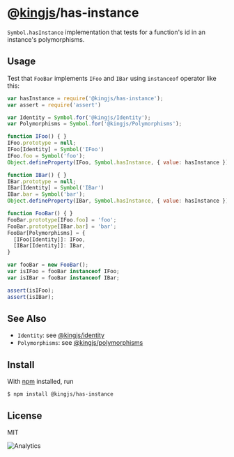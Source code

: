 # @[kingjs](https://www.npmjs.com/package/kingjs)/has-instance
`Symbol.hasInstance` implementation that tests for a function's id in an instance's polymorphisms.
## Usage
Test that `FooBar` implements `IFoo` and `IBar` using `instanceof` operator like this:
```js
var hasInstance = require('@kingjs/has-instance');
var assert = require('assert')

var Identity = Symbol.for('@kingjs/Identity');
var Polymorphisms = Symbol.for('@kingjs/Polymorphisms');

function IFoo() { }
IFoo.prototype = null;
IFoo[Identity] = Symbol('IFoo')
IFoo.foo = Symbol('foo');
Object.defineProperty(IFoo, Symbol.hasInstance, { value: hasInstance });

function IBar() { }
IBar.prototype = null;
IBar[Identity] = Symbol('IBar')
IBar.bar = Symbol('bar');
Object.defineProperty(IBar, Symbol.hasInstance, { value: hasInstance });

function FooBar() { }
FooBar.prototype[IFoo.foo] = 'foo';
FooBar.prototype[IBar.bar] = 'bar';
FooBar[Polymorphisms] = {
  [IFoo[Identity]]: IFoo,
  [IBar[Identity]]: IBar,
}

var fooBar = new FooBar();
var isIFoo = fooBar instanceof IFoo;
var isIBar = fooBar instanceof IBar;

assert(isIFoo);
assert(isIBar);
```
## See Also
- `Identity`: see [@kingjs/identity][identity]
- `Polymorphisms`: see [@kingjs/polymorphisms][polymorphisms]
## Install
With [npm](https://npmjs.org/) installed, run
```
$ npm install @kingjs/has-instance
```
## License
MIT

![Analytics](https://analytics.kingjs.net/has-instance)

[identity]: https://www.npmjs.com/package/@kingjs/identity
[polymorphisms]: https://www.npmjs.com/package/@kingjs/polymorphisms
